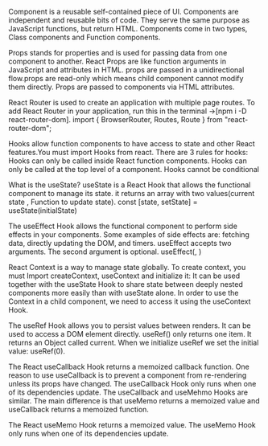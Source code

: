Component is a reusable self-contained piece of UI.
Components are independent and reusable bits of code. They serve the same purpose as JavaScript functions, but return HTML. 
Components come in two types, Class components and Function components.


Props stands for properties and is used for passing data from one component to another.
React Props are like function arguments in JavaScript and attributes in HTML.
props are passed in a unidirectional flow.props are read-only which means child component cannot modify them directly.
Props are passed to components via HTML attributes.


React Router is used to create an application with multiple page routes.
To add React Router in your application, run this in the terminal  ->[npm i -D react-router-dom].
import { BrowserRouter, Routes, Route } from "react-router-dom";




Hooks allow function components to have access to state and other React features.You must import Hooks from react.
There are 3 rules for hooks:
Hooks can only be called inside React function components.
Hooks can only be called at the top level of a component.
Hooks cannot be conditional


What is the useState?
useState is a React Hook that allows the functional component to manage its state. 
it returns an array with two values(current state , Function to update state).
const [state, setState] = useState(initialState)


The useEffect Hook allows the functional component to perform side effects in your components.
Some examples of side effects are: fetching data, directly updating the DOM, and timers.
useEffect accepts two arguments. The second argument is optional.
useEffect(<function>, <dependency>)


React Context is a way to manage state globally.
To create context, you must Import createContext, useContext and initialize it:
It can be used together with the useState Hook to share state between deeply nested components more easily than with useState alone.
In order to use the Context in a child component, we need to access it using the useContext Hook.


The useRef Hook allows you to persist values between renders.
It can be used to access a DOM element directly.
useRef() only returns one item. It returns an Object called current.
When we initialize useRef we set the initial value: useRef(0).


The React useCallback Hook returns a memoized callback function.
One reason to use useCallback is to prevent a component from re-rendering unless its props have changed.
The useCallback Hook only runs when one of its dependencies update.
The useCallback and useMehmo Hooks are similar. The main difference is that useMemo returns a memoized value and useCallback returns a memoized function.


The React useMemo Hook returns a memoized value.
The useMemo Hook only runs when one of its dependencies update.

